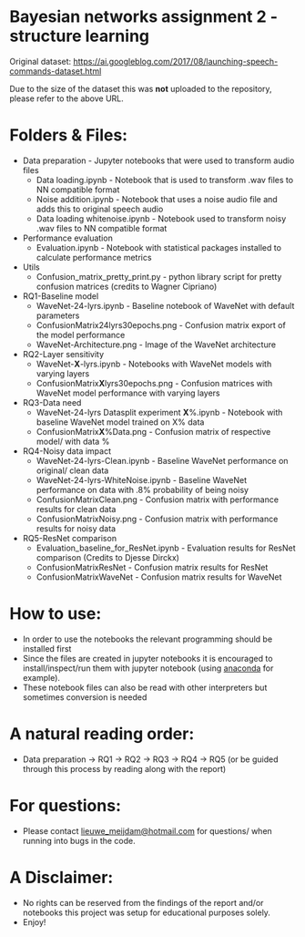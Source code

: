 # Bayesian networks assignment 2 - structure learning

Original dataset: https://ai.googleblog.com/2017/08/launching-speech-commands-dataset.html

Due to the size of the dataset this was **not** uploaded to the repository, please refer to the above URL.

# Folders & Files:

- Data preparation - Jupyter notebooks that were used to transform audio files
  -  Data loading.ipynb - Notebook that is used to transform .wav files to NN compatible format
  -  Noise addition.ipynb - Notebook that uses a noise audio file and adds this to original speech audio  
  -  Data loading whitenoise.ipynb - Notebook used to transform noisy .wav files to NN compatible format
- Performance evaluation
  -  Evaluation.ipynb - Notebook with statistical packages installed to calculate performance metrics
- Utils
  -  Confusion_matrix_pretty_print.py - python library script for pretty confusion matrices (credits to Wagner Cipriano)
- RQ1-Baseline model 
    -  WaveNet-24-lyrs.ipynb - Baseline notebook of WaveNet with default parameters
    -  ConfusionMatrix24lyrs30epochs.png - Confusion matrix export of the model performance
    -  WaveNet-Architecture.png - Image of the WaveNet architecture
- RQ2-Layer sensitivity
    -  WaveNet-**X**-lyrs.ipynb - Notebooks with WaveNet models with varying layers
    -  ConfusionMatrix**X**lyrs30epochs.png - Confusion matrices with WaveNet model performance with varying layers
- RQ3-Data need
    -  WaveNet-24-lyrs Datasplit experiment **X**%.ipynb - Notebook with baseline WaveNet model trained on X% data
    -  ConfusionMatrix**X**%Data.png - Confusion matrix of respective model/ with data %
- RQ4-Noisy data impact
    -  WaveNet-24-lyrs-Clean.ipynb - Baseline WaveNet performance on original/ clean data
    -  WaveNet-24-lyrs-WhiteNoise.ipynb - Baseline WaveNet performance on data with .8% probability of being noisy
    -  ConfusionMatrixClean.png - Confusion matrix with performance results for clean data
    -  ConfusionMatrixNoisy.png - Confusion matrix with performance results for noisy data
- RQ5-ResNet comparison
    -  Evaluation_baseline_for_ResNet.ipynb - Evaluation results for ResNet comparison (Credits to Djesse Dirckx)
    -  ConfusionMatrixResNet - Confusion matrix results for ResNet
    -  ConfusionMatrixWaveNet - Confusion matrix results for WaveNet

# How to use:
- In order to use the notebooks the relevant programming should be installed first
- Since the files are created in jupyter notebooks it is encouraged to install/inspect/run them with jupyter notebook (using [anaconda](https://www.anaconda.com/products/individual) for example).
- These notebook files can also be read with other interpreters but sometimes conversion is needed 

# A natural reading order:
- Data preparation -> RQ1 -> RQ2 -> RQ3 -> RQ4 -> RQ5 (or be guided through this process by reading along with the report)

# For questions:
- Please contact lieuwe_meijdam@hotmail.com for questions/ when running into bugs in the code.

# A Disclaimer: 
- No rights can be reserved from the findings of the report and/or notebooks this project was setup for educational purposes solely.
- Enjoy!
